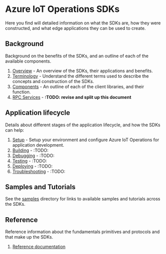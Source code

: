 # Azure IoT Operations SDKs

Here you find will detailed information on what the SDKs are, how they were constructed, and what edge applications they can be used to create.

## Background

Background on the benefits of the SDKs, and an outline of each of the available components.

1. [Overview](overview.md) - An overview of the SDKs, their applications and benefits.
1. [Terminology](terminology.md) - Understand the different terms used to describe the concepts and construction of the SDKs.
1. [Components](components.md) - An outline of each of the client libraries, and their function.
1. [RPC Services](rpc-services.md) - **:TODO: revise and split up this document**

## Application lifecycle

Details about different stages of the application lifecycle, and how the SDKs can help:

1. [Setup](setup.md) - Setup your environment and configure Azure IoT Operations for application development.
1. [Building](build.md) - :TODO:
1. [Debugging](debugging.md) - :TODO:
1. [Testing](testing.md) - :TODO:
1. [Deploying](deploying.md) - :TODO:
1. [Troubleshooting](troubleshooting.md) - :TODO:

## Samples and Tutorials

See the [samples](/samples) directory for links to available samples and tutorials across the SDKs.

## Reference

Reference information about the fundamentals primitives and protocols and that make up the SDKs.

1. [Reference documentation](reference)
